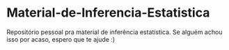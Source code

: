 # Material-de-Inferencia-Estatistica
Repositório pessoal pra material de inferência estatística.
Se alguém achou isso por acaso, espero que te ajude :)
